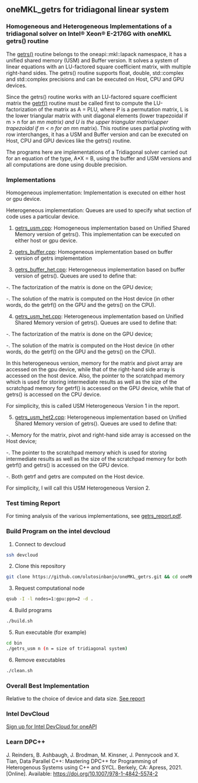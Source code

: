 ## oneMKL_getrs for tridiagonal linear system
### Homogeneous and Heterogeneous Implementations of a tridiagonal solver on Intel® Xeon® E-2176G with oneMKL getrs() routine

The [getrs()](https://oneapi-src.github.io/oneMKL/domains/lapack/getrs.html#onemkl-lapack-getrs) routine belongs to the oneapi::mkl::lapack namespace, it has a unified
shared memory (USM) and Buffer version. It solves a system of linear equations with an LU-factored square coefficient matrix, with multiple right-hand sides. 
The getrs() routine supports float, double, std::complex<float> and std::complex<double> precisions and can be executed on Host, CPU and GPU devices.
  
Since the getrs() routine works with an LU-factored square coefficient matrix the [getrf()](https://oneapi-src.github.io/oneMKL/domains/lapack/getrf.html#onemkl-lapack-getrf) routine must be called first to compute the LU-factorization of the matrix as A = P*L*U, where P is a permutation matrix, L is the lower triangular matrix with unit diagonal elements (lower trapezoidal if m > n for an m*n matrix) and U is the upper triangular matrix(upper trapezoidal if m < n for an m*n matrix). 
This routine uses partial pivoting with row interchanges, it has a USM and Buffer version and can be executed on Host, CPU and GPU devices like the getrs() routine.
                                                                                                                     
The programs here are implementations of a Tridiagonal solver carried out for an equation of the type, A*X = B, using the buffer and USM versions and all computations are done using double precision. 
                                                                                                                       
### Implementations

Homogeneous implementation: Implementation is executed on either host or gpu device.

Heterogeneous implementation: Queues are used to specify what section of code uses a particular device. 

1. [getrs_usm.cpp](https://github.com/olutosinbanjo/oneMKL_getrs/blob/b30786fab72070924d22037e62b349c70fc0ee7a/src/getrs_usm.cpp): Homogeneous implementation based on Unified Shared Memory version of getrs(). This implementation can be executed on either host or gpu device.

2. [getrs_buffer.cpp](https://github.com/olutosinbanjo/oneMKL_getrs/blob/b30786fab72070924d22037e62b349c70fc0ee7a/src/getrs_buffer.cpp): Homogeneous implementation based on buffer version of getrs implementation

3. [getrs_buffer_het.cpp](https://github.com/olutosinbanjo/oneMKL_getrs/blob/b30786fab72070924d22037e62b349c70fc0ee7a/src/getrs_buffer_het.cpp): Heterogeneous implementation based on buffer version of getrs(). Queues are used to define that:

  -. The factorization of the matrix is done on the GPU device;
  
  -. The solution of the matrix is computed on the Host device (in other words, do the getrf() on the GPU and the getrs() on the CPU).


4. [getrs_usm_het.cpp](https://github.com/olutosinbanjo/oneMKL_getrs/blob/b30786fab72070924d22037e62b349c70fc0ee7a/src/getrs_usm_het.cpp):  Heterogeneous implementation based on Unified Shared Memory version of getrs(). Queues are used to define that:

  -. The factorization of the matrix is done on the GPU device;
  
  -. The solution of the matrix is computed on the Host device (in other words, do the getrf() on the GPU and the getrs() on the CPU).
  
  In this heterogeneous version, memory for the matrix and pivot array are accessed on the gpu device, while that of the right-hand side array is accessed on the host device. Also, the pointer to the scratchpad memory which is used for storing intermediate results as well as the size of the scratchpad memory for getrf() is accessed on the GPU device, while that of getrs() is accessed on the CPU device. 

For simplicity, this is called USM Heterogeneous Version 1 in the report.

5.  [getrs_usm_het2.cpp](https://github.com/olutosinbanjo/oneMKL_getrs/blob/b30786fab72070924d22037e62b349c70fc0ee7a/src/getrs_usm_het2.cpp):  Heterogeneous implementation based on Unified Shared Memory version of getrs(). Queues are used to define that:

  -. Memory for the matrix, pivot and right-hand side array is accessed on the Host device;
  
  -. The pointer to the scratchpad memory which is used for storing intermediate results as well as the size of the scratchpad memory for both getrf() and getrs() is accessed on the GPU device.
  
  -. Both getrf and getrs are computed on the Host device.

For simplicity, I will call this USM Heterogeneous Version 2.

### Test timing Report

For timing analysis of the various implementations, see [getrs_report.pdf](https://github.com/olutosinbanjo/oneMKL_getrs/blob/e2a4d7d9438d54d3539fa56013ca98a08cbbcad1/getrs_report.pdf).

### Build Program on the intel devcloud

1. Connect to devcloud

```bash
ssh devcloud
```

2. Clone this repository

```bash
git clone https://github.com/olutosinbanjo/oneMKL_getrs.git && cd oneMKL_getrs
```

3. Request computational node

```bash
qsub -I -l nodes=1:gpu:ppn=2 -d .
```

4. Build programs

```bash
./build.sh
```

5. Run executable (for example)

```bash
cd bin
./getrs_usm n (n = size of tridiagonal system)
```

6. Remove executables

```bash
./clean.sh
```

### Overall Best Implementation

Relative to the choice of device and data size. [See report](https://github.com/olutosinbanjo/oneMKL_getrs/blob/f45fe4f71195f6996e14dc7e4710bf341a646b7f/getrs_report.pdf)

### Intel DevCloud 

[Sign up for Intel DevCloud for oneAPI](https://www.intel.com/content/www/us/en/forms/idz/devcloud-enrollment/oneapi-request.html)

### Learn DPC++

J. Reinders, B. Ashbaugh, J. Brodman, M. Kinsner, J. Pennycook and X.
Tian, Data Parallel C++: Mastering DPC++ for Programming of
Heterogenous Systems using C++ and SYCL. Berkely, CA: Apress, 2021.
[Online]. Available: https://doi.org/10.1007/978-1-4842-5574-2 


